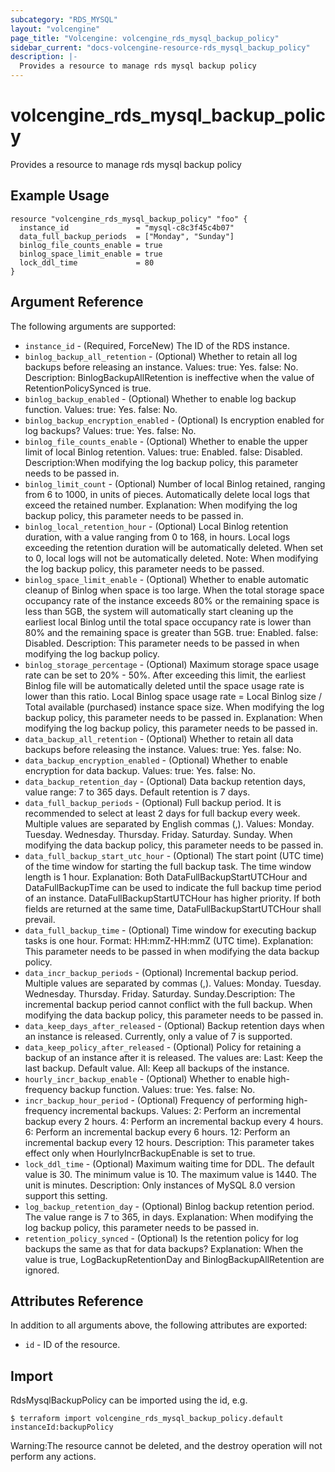```yaml
---
subcategory: "RDS_MYSQL"
layout: "volcengine"
page_title: "Volcengine: volcengine_rds_mysql_backup_policy"
sidebar_current: "docs-volcengine-resource-rds_mysql_backup_policy"
description: |-
  Provides a resource to manage rds mysql backup policy
---
```

# volcengine_rds_mysql_backup_policy
Provides a resource to manage rds mysql backup policy
## Example Usage
```hcl
resource "volcengine_rds_mysql_backup_policy" "foo" {
  instance_id               = "mysql-c8c3f45c4b07"
  data_full_backup_periods  = ["Monday", "Sunday"]
  binlog_file_counts_enable = true
  binlog_space_limit_enable = true
  lock_ddl_time             = 80
}
```
## Argument Reference
The following arguments are supported:
* `instance_id` - (Required, ForceNew) The ID of the RDS instance.
* `binlog_backup_all_retention` - (Optional) Whether to retain all log backups before releasing an instance. Values:
true: Yes.
false: No. Description: BinlogBackupAllRetention is ineffective when the value of RetentionPolicySynced is true.
* `binlog_backup_enabled` - (Optional) Whether to enable log backup function. Values:
true: Yes.
false: No.
* `binlog_backup_encryption_enabled` - (Optional) Is encryption enabled for log backups? Values:
true: Yes.
false: No.
* `binlog_file_counts_enable` - (Optional) Whether to enable the upper limit of local Binlog retention. Values: true: Enabled. false: Disabled. Description:When modifying the log backup policy, this parameter needs to be passed in.
* `binlog_limit_count` - (Optional) Number of local Binlog retained, ranging from 6 to 1000, in units of pieces. Automatically delete local logs that exceed the retained number. Explanation: When modifying the log backup policy, this parameter needs to be passed in.
* `binlog_local_retention_hour` - (Optional) Local Binlog retention duration, with a value ranging from 0 to 168, in hours. Local logs exceeding the retention duration will be automatically deleted. When set to 0, local logs will not be automatically deleted. Note: When modifying the log backup policy, this parameter needs to be passed.
* `binlog_space_limit_enable` - (Optional) Whether to enable automatic cleanup of Binlog when space is too large. When the total storage space occupancy rate of the instance exceeds 80% or the remaining space is less than 5GB, the system will automatically start cleaning up the earliest local Binlog until the total space occupancy rate is lower than 80% and the remaining space is greater than 5GB. true: Enabled. false: Disabled. Description: This parameter needs to be passed in when modifying the log backup policy.
* `binlog_storage_percentage` - (Optional) Maximum storage space usage rate can be set to 20% - 50%. After exceeding this limit, the earliest Binlog file will be automatically deleted until the space usage rate is lower than this ratio. Local Binlog space usage rate = Local Binlog size / Total available (purchased) instance space size. When modifying the log backup policy, this parameter needs to be passed in. Explanation: When modifying the log backup policy, this parameter needs to be passed in.
* `data_backup_all_retention` - (Optional) Whether to retain all data backups before releasing the instance. Values:
true: Yes.
false: No.
* `data_backup_encryption_enabled` - (Optional) Whether to enable encryption for data backup. Values:
true: Yes.
false: No.
* `data_backup_retention_day` - (Optional) Data backup retention days, value range: 7 to 365 days. Default retention is 7 days.
* `data_full_backup_periods` - (Optional) Full backup period. It is recommended to select at least 2 days for full backup every week. Multiple values are separated by English commas (,). Values: Monday. Tuesday. Wednesday. Thursday. Friday. Saturday. Sunday. When modifying the data backup policy, this parameter needs to be passed in.
* `data_full_backup_start_utc_hour` - (Optional) The start point (UTC time) of the time window for starting the full backup task. The time window length is 1 hour. Explanation: Both DataFullBackupStartUTCHour and DataFullBackupTime can be used to indicate the full backup time period of an instance. DataFullBackupStartUTCHour has higher priority. If both fields are returned at the same time, DataFullBackupStartUTCHour shall prevail.
* `data_full_backup_time` - (Optional) Time window for executing backup tasks is one hour. Format: HH:mmZ-HH:mmZ (UTC time). Explanation: This parameter needs to be passed in when modifying the data backup policy.
* `data_incr_backup_periods` - (Optional) Incremental backup period. Multiple values are separated by commas (,). Values: Monday. Tuesday. Wednesday. Thursday. Friday. Saturday. Sunday.Description: The incremental backup period cannot conflict with the full backup. When modifying the data backup policy, this parameter needs to be passed in.
* `data_keep_days_after_released` - (Optional) Backup retention days when an instance is released. Currently, only a value of 7 is supported.
* `data_keep_policy_after_released` - (Optional) Policy for retaining a backup of an instance after it is released. The values are: Last: Keep the last backup. Default value. All: Keep all backups of the instance.
* `hourly_incr_backup_enable` - (Optional) Whether to enable high-frequency backup function. Values:
true: Yes.
false: No.
* `incr_backup_hour_period` - (Optional) Frequency of performing high-frequency incremental backups. Values: 2: Perform an incremental backup every 2 hours. 4: Perform an incremental backup every 4 hours. 6: Perform an incremental backup every 6 hours. 12: Perform an incremental backup every 12 hours. Description: This parameter takes effect only when HourlyIncrBackupEnable is set to true.
* `lock_ddl_time` - (Optional) Maximum waiting time for DDL. The default value is 30. The minimum value is 10. The maximum value is 1440. The unit is minutes. Description: Only instances of MySQL 8.0 version support this setting.
* `log_backup_retention_day` - (Optional) Binlog backup retention period. The value range is 7 to 365, in days. Explanation: When modifying the log backup policy, this parameter needs to be passed in.
* `retention_policy_synced` - (Optional) Is the retention policy for log backups the same as that for data backups?
Explanation: When the value is true, LogBackupRetentionDay and BinlogBackupAllRetention are ignored.

## Attributes Reference
In addition to all arguments above, the following attributes are exported:
* `id` - ID of the resource.



## Import
RdsMysqlBackupPolicy can be imported using the id, e.g.
```
$ terraform import volcengine_rds_mysql_backup_policy.default instanceId:backupPolicy
```
Warning:The resource cannot be deleted, and the destroy operation will not perform any actions.

